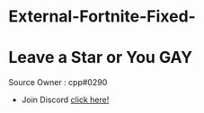 # External-Fortnite-Fixed-
# Leave a Star or You GAY
Source Owner : cpp#0290
- Join Discord [click here!](https://discord.gg/kSSF6eM4Er)
